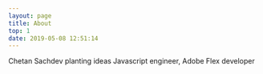 ```yaml
---
layout: page
title: About
top: 1
date: 2019-05-08 12:51:14
---
```



 Chetan Sachdev 
 planting ideas
 Javascript engineer, Adobe Flex developer


     













